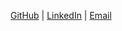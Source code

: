[GitHub](https://github.com/DaveOkpare) | [LinkedIn](https://linkedin.com/in/david-okpare) | [Email](mailto:okparedave@gmail.com)
